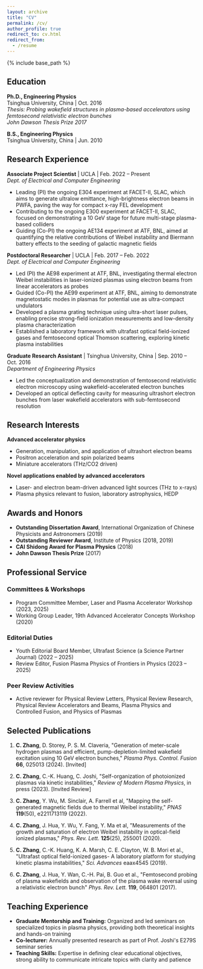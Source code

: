 ```yaml
---
layout: archive
title: "CV"
permalink: /cv/
author_profile: true
redirect_to: cv.html
redirect_from:
  - /resume
---
```


{% include base_path %}

## Education

**Ph.D., Engineering Physics**  
Tsinghua University, China | Oct. 2016  
*Thesis: Probing wakefield structures in plasma-based accelerators using femtosecond relativistic electron bunches*  
*John Dawson Thesis Prize 2017*

**B.S., Engineering Physics**  
Tsinghua University, China | Jun. 2010

## Research Experience

**Associate Project Scientist** | UCLA | Feb. 2022 – Present  
*Dept. of Electrical and Computer Engineering*
* Leading (PI) the ongoing E304 experiment at FACET-II, SLAC, which aims to generate ultralow emittance, high-brightness electron beams in PWFA, paving the way for compact x-ray FEL development
* Contributing to the ongoing E300 experiment at FACET-II, SLAC, focused on demonstrating a 10 GeV stage for future multi-stage plasma-based colliders
* Guiding (Co-PI) the ongoing AE134 experiment at ATF, BNL, aimed at quantifying the relative contributions of Weibel instability and Biermann battery effects to the seeding of galactic magnetic fields

**Postdoctoral Researcher** | UCLA | Feb. 2017 – Feb. 2022  
*Dept. of Electrical and Computer Engineering*
* Led (PI) the AE98 experiment at ATF, BNL, investigating thermal electron Weibel instabilities in laser-ionized plasmas using electron beams from linear accelerators as probes
* Guided (Co-PI) the AE99 experiment at ATF, BNL, aiming to demonstrate magnetostatic modes in plasmas for potential use as ultra-compact undulators
* Developed a plasma grating technique using ultra-short laser pulses, enabling precise strong-field ionization measurements and low-density plasma characterization
* Established a laboratory framework with ultrafast optical field-ionized gases and femtosecond optical Thomson scattering, exploring kinetic plasma instabilities

**Graduate Research Assistant** | Tsinghua University, China | Sep. 2010 – Oct. 2016  
*Department of Engineering Physics*
* Led the conceptualization and demonstration of femtosecond relativistic electron microscopy using wakefield-accelerated electron bunches
* Developed an optical deflecting cavity for measuring ultrashort electron bunches from laser wakefield accelerators with sub-femtosecond resolution

## Research Interests

**Advanced accelerator physics**
* Generation, manipulation, and application of ultrashort electron beams
* Positron acceleration and spin polarized beams
* Miniature accelerators (THz/CO2 driven)

**Novel applications enabled by advanced accelerators**
* Laser- and electron beam-driven advanced light sources (THz to x-rays)
* Plasma physics relevant to fusion, laboratory astrophysics, HEDP

## Awards and Honors

* **Outstanding Dissertation Award**, International Organization of Chinese Physicists and Astronomers (2019)
* **Outstanding Reviewer Award**, Institute of Physics (2018, 2019)
* **CAI Shidong Award for Plasma Physics** (2018)
* **John Dawson Thesis Prize** (2017)

## Professional Service

### Committees & Workshops
* Program Committee Member, Laser and Plasma Accelerator Workshop (2023, 2025)
* Working Group Leader, 19th Advanced Accelerator Concepts Workshop (2020)

### Editorial Duties
* Youth Editorial Board Member, Ultrafast Science (a Science Partner Journal) (2022 – 2025)
* Review Editor, Fusion Plasma Physics of Frontiers in Physics (2023 – 2025)

### Peer Review Activities
* Active reviewer for Physical Review Letters, Physical Review Research, Physical Review Accelerators and Beams, Plasma Physics and Controlled Fusion, and Physics of Plasmas

## Selected Publications
1. **C. Zhang**, D. Storey, P. S. M. Claveria, "Generation of meter-scale hydrogen plasmas and efficient, pump-depletion-limited wakefield excitation using 10 GeV electron bunches," *Plasma Phys. Control. Fusion* **66**, 025013 (2024). [Invited]

2. **C. Zhang**, C.-K. Huang, C. Joshi, "Self-organization of photoionized plasmas via kinetic instabilities," *Review of Modern Plasma Physics*, in press (2023). [Invited Review]

3. **C. Zhang**, Y. Wu, M. Sinclair, A. Farrell et al, "Mapping the self-generated magnetic fields due to thermal Weibel instability," *PNAS* **119**(50), e2211713119 (2022).

4. **C. Zhang**, J. Hua, Y. Wu, Y. Fang, Y. Ma et al, "Measurements of the growth and saturation of electron Weibel instability in optical-field ionized plasmas," *Phys. Rev. Lett.* **125**(25), 255001 (2020).

5. **C. Zhang**, C.-K. Huang, K. A. Marsh, C. E. Clayton, W. B. Mori et al., "Ultrafast optical field-ionized gases- A laboratory platform for studying kinetic plasma instabilities," *Sci. Advances* eaax4545 (2019).

6. **C. Zhang**, J. Hua, Y. Wan, C.-H. Pai, B. Guo et al., "Femtosecond probing of plasma wakefields and observation of the plasma wake reversal using a relativistic electron bunch" *Phys. Rev. Lett.* **119**, 064801 (2017).

## Teaching Experience

* **Graduate Mentorship and Training:** Organized and led seminars on specialized topics in plasma physics, providing both theoretical insights and hands-on training
* **Co-lecturer:** Annually presented research as part of Prof. Joshi's E279S seminar series
* **Teaching Skills:** Expertise in defining clear educational objectives, strong ability to communicate intricate topics with clarity and patience
